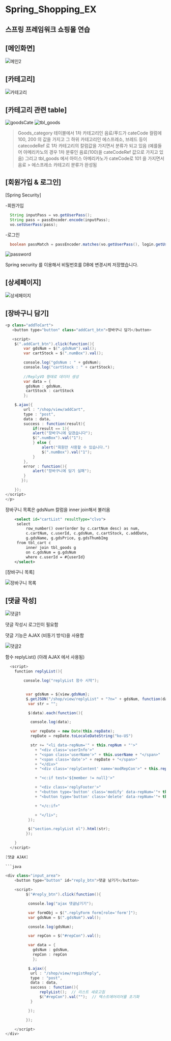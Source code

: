 # Spring_Shopping_EX
스프링 프레임워크 쇼핑몰 연습
---------------------------
[메인화면]
---------------------------
![메인2](https://user-images.githubusercontent.com/74029610/112427119-6aab3b80-8d7c-11eb-936a-c113afe31773.PNG)

[카테고리]
----------------------------
![카테고리](https://user-images.githubusercontent.com/74029610/112427569-24a2a780-8d7d-11eb-8bbc-a9dfbb77e24e.PNG)

[카테고리 관련 table]
----------------------------
![goodsCate](https://user-images.githubusercontent.com/74029610/112428200-2325af00-8d7e-11eb-9f68-54ff603de589.PNG)
![tbl_goods](https://user-images.githubusercontent.com/74029610/112428245-39336f80-8d7e-11eb-81f7-26b2c01af9f7.PNG)

>Goods_category 테이블에서 1차 카테고리인 음료/푸드가 cateCode 컬럼에 100, 200 의 값을 가지고 
>그 하위 카테고리인 에스프레소, 브레드 등이 catecodeRef 로 1차 카테고리의 칼럼값을 가지면서 분류가 되고 있음 
>(예를들어 아메리카노의 경우 1차 분류인 음료(100)을 cateCodeRef 값으로 가지고 있음)
>그리고 tbl_goods 에서 아이스 아메리카노가 cateCode로 101 을 가지면서 음료 > 에스프레소 카테고리 분류가 완성됨

[회원가입 & 로그인]
------------------

[Spring Security]

-회원가입
```java
  String inputPass = vo.getUserPass();
  String pass = passEncoder.encode(inputPass);
  vo.setUserPass(pass);
```

-로그인
```java
  boolean passMatch = passEncoder.matches(vo.getUserPass(), login.getUserPass());
```


![password](https://user-images.githubusercontent.com/74029610/112431554-063faa80-8d83-11eb-8c9c-ade6fba12a19.PNG)

Spring security 를 이용해서 비밀번호를 DB에 변경시켜 저장했습니다.


[상세페이지]
--------------

![상세페이지](https://user-images.githubusercontent.com/74029610/112432221-ebba0100-8d83-11eb-93b3-73044666592a.PNG)

[장바구니 담기]
-------------


```java
<p class="addToCart">
   <button type="button" class="addCart_btn">장바구니 담기</button>

   <script>
	$(".addCart_btn").click(function(){
		var gdsNum = $(".gdsNum").val();
		var cartStock = $(".numBox").val();

		console.log("gdsNum : " + gdsNum);
		console.log("cartStock : " + cartStock);
		
		//ReplyVO 형태로 데이터 생성
		var data = {
		 gdsNum : gdsNum,
		 cartStock : cartStock
		};

	$.ajax({
		url : "/shop/view/addCart",
		type : "post",
		data : data,
		success : function(result){
			if(result == 1){
			alert("장바구니에 담겼습니다");
			$(".numBox").val("1");
			} else {
				alert("회원만 사용할 수 있습니다.")
				$(".numBox").val("1");
			}
		},
		error : function(){
			alert("장바구니에 담기 실패");
		}
	   });

	});
</script>
</p>
```

장바구니 목록은 gdsNum 칼럼을 inner join해서 불러옴

```xml
	<select id="cartList" resultType="clvo">
	 select
	     row_number() over(order by c.cartNum desc) as num,
	     c.cartNum, c.userId, c.gdsNum, c.cartStock, c.addDate,
	     g.gdsName, g.gdsPrice, g.gdsThumbImg
	 from tbl_cart c
	     inner join tbl_goods g
		 on c.gdsNum = g.gdsNum   
	     where c.userId = #{userId}
	</select>	
```
[장바구니 목록]

![장바구니 목록](https://user-images.githubusercontent.com/74029610/112434728-3f7a1980-8d87-11eb-828e-134e2ff5ee44.PNG)


[댓글 작성]
------------

![댓글1](https://user-images.githubusercontent.com/74029610/112435403-05f5de00-8d88-11eb-8632-b6f77ea62dc5.PNG)

댓글 작성시 로그인이 필요함

댓글 기능은 AJAX (비동기 방식)을 사용함

![댓글2](https://user-images.githubusercontent.com/74029610/112435714-74d33700-8d88-11eb-8654-35cfb9e8f3f5.PNG)



함수 replyList() (아래 AJAX 에서 사용됨)

```java
  <script> 
	function replyList(){

		console.log("replyList 함수 시작");


		 var gdsNum = ${view.gdsNum};
		 $.getJSON("/shop/view/replyList" + "?n=" + gdsNum, function(data){
		  var str = "";

		  $(data).each(function(){

		   console.log(data);

		   var repDate = new Date(this.repDate);
		   repDate = repDate.toLocaleDateString("ko-US")

		   str += "<li data-repNum='" + this.repNum + "'>"
		     + "<div class='userInfo'>"
		     + "<span class='userName'>" + this.userName + "</span>"
		     + "<span class='date'>" + repDate + "</span>"
		     + "</div>"
		     + "<div class='replyContent' name='modRepCon'>" + this.repCon + "</div>"

		     + "<c:if test='${member != null}'>"

		     + "<div class='replyFooter'>"
		     + "<button type='button' class='modify' data-repNum='"+ this.repNum +"'>수정</button>"
		     + "<button type='button' class='delete' data-repNum='"+ this.repNum +"'>삭제</button>"

		     + "</c:if>"

		     + "</li>";           
		  });

		  $("section.replyList ol").html(str);
		 });

	}
  </script>
  
[댓글 AJAX]
  
```java

<div class="input_area">
	<button type="button" id="reply_btn">댓글 남기기</button>

	<script>
		 $("#reply_btn").click(function(){

		  console.log("ajax 댓글남기기");	 

		  var formObj = $(".replyForm form[role='form']");
		  var gdsNum = $(".gdsNum").val();

		  console.log(gdsNum);

		  var repCon = $("#repCon").val();

		  var data = {
		    gdsNum : gdsNum,
		    repCon : repCon
		    };

		  $.ajax({
		   url : "/shop/view/registReply",
		   type : "post",
		   data : data,
		   success : function(){
			   replyList();  // 리스트 새로고침
			   $("#repCon").val("");  // 텍스트에어리어를 초기화
		   }

		  });

		 });

	</script>
</div>	

```

















